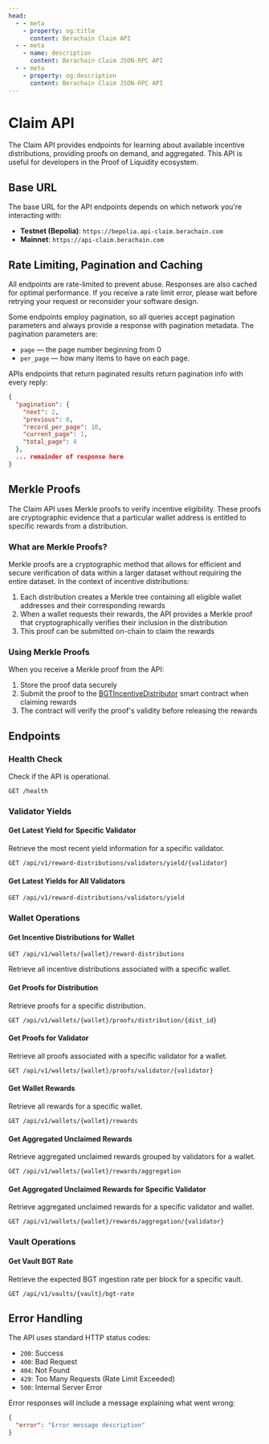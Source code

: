 ```yaml
---
head:
  - - meta
    - property: og:title
      content: Berachain Claim API
  - - meta
    - name: description
      content: Berachain Claim JSON-RPC API
  - - meta
    - property: og:description
      content: Berachain Claim JSON-RPC API
---
```


<script setup>
import config from '@berachain/config/constants.json';
import ApiTester from '../../.vitepress/theme/components/ApiTester.vue';

const networks = [
  { 
    name: 'Testnet (Bepolia)', 
    url: 'https://bepolia.api-claim.berachain.com', 
    id: 'bepolia' 
  },
  { 
    name: 'Mainnet', 
    url: 'https://api-claim.berachain.com', 
    id: 'mainnet'
  }
];
</script>

# Claim API

The Claim API provides endpoints for learning about available incentive distributions, providing proofs on demand, and aggregated. This API is useful for developers in the Proof of Liquidity ecosystem.

## Base URL

The base URL for the API endpoints depends on which network you're interacting with:

- **Testnet (Bepolia)**: `https://bepolia.api-claim.berachain.com`
- **Mainnet**: `https://api-claim.berachain.com`

## Rate Limiting, Pagination and Caching

All endpoints are rate-limited to prevent abuse. Responses are also cached for optimal performance. If you receive a rate limit error, please wait before retrying your request or reconsider your software design.

Some endpoints employ pagination, so all queries accept pagination parameters and always provide a response with pagination metadata. The pagination parameters are:

- `page` — the page number beginning from 0
- `per_page` — how many items to have on each page.

APIs endpoints that return paginated results return pagination info with every reply:

```json
{
  "pagination": {
    "next": 2,
    "previous": 0,
    "record_per_page": 10,
    "current_page": 1,
    "total_page": 4
  },
  ... remainder of response here
}
```

## Merkle Proofs

The Claim API uses Merkle proofs to verify incentive eligibility. These proofs are cryptographic evidence that a particular wallet address is entitled to specific rewards from a distribution.

### What are Merkle Proofs?

Merkle proofs are a cryptographic method that allows for efficient and secure verification of data within a larger dataset without requiring the entire dataset. In the context of incentive distributions:

1. Each distribution creates a Merkle tree containing all eligible wallet addresses and their corresponding rewards
2. When a wallet requests their rewards, the API provides a Merkle proof that cryptographically verifies their inclusion in the distribution
3. This proof can be submitted on-chain to claim the rewards

### Using Merkle Proofs

When you receive a Merkle proof from the API:

1. Store the proof data securely
2. Submit the proof to the [BGTIncentiveDistributor](https://docs.berachain.com/developers/contracts/bgtincentivedistributor) smart contract when claiming rewards
3. The contract will verify the proof's validity before releasing the rewards

## Endpoints

### Health Check

Check if the API is operational.

```http
GET /health
```

<ApiTester 
  endpoint="/health"
  method="GET"
  :networks="networks"
/>

### Validator Yields

#### Get Latest Yield for Specific Validator

Retrieve the most recent yield information for a specific validator.

```http
GET /api/v1/reward-distributions/validators/yield/{validator}
```

<ApiTester 
  endpoint="/api/v1/reward-distributions/validators/yield/{validator}"
  method="GET"
  :networks="networks"
  :pathParams="[
    {
      name: 'validator',
      description: 'The validator CometBFT public address'
    }
  ]"
  :examples="{
    bepolia: {
      validator: '0x92203b1242e536e91159707c2a6bfb3ed1339b07eb35a724e5237b60a55919815505a82199a4a8aa63e4e1daafd37983'
    },
    mainnet: {
      validator: '0xa0c673180d97213c1c35fe3bf4e684dd3534baab235a106d1f71b9c8a37e4d37a056d47546964fd075501dff7f76aeaf'
    }
  }"
/>

#### Get Latest Yields for All Validators

```http
GET /api/v1/reward-distributions/validators/yield
```

<ApiTester 
  endpoint="/api/v1/reward-distributions/validators/yield"
  method="GET"
  :networks="networks"
/>

### Wallet Operations

#### Get Incentive Distributions for Wallet

```http
GET /api/v1/wallets/{wallet}/reward-distributions
```

Retrieve all incentive distributions associated with a specific wallet.

<ApiTester 
  endpoint="/api/v1/wallets/{wallet}/reward-distributions"
  method="GET"
  :networks="networks"
  :pathParams="[
    {
      name: 'wallet',
      description: 'The wallet address to query'
    }
  ]"
  :examples="{
    bepolia: {
      wallet: '0xEB4A898C0bA5d0cdC5886156408edaea5b0A188d'
    },
    mainnet: {
      wallet: '0x0x8E21f3431F8Dcd1fAD8d70F4EbFd8B62F5053bD8'
    }
  }"
/>

#### Get Proofs for Distribution

Retrieve proofs for a specific distribution.

```http
GET /api/v1/wallets/{wallet}/proofs/distribution/{dist_id}
```

<ApiTester 
  endpoint="/api/v1/wallets/{wallet}/proofs/distribution/{dist_id}"
  method="GET"
  :networks="networks"
  :pathParams="[
    {
      name: 'wallet',
      description: 'The wallet address'
    },
    {
      name: 'dist_id',
      description: 'The distribution ID'
    }
  ]"
  :examples="{
    bepolia: {
      wallet: '0xEB4A898C0bA5d0cdC5886156408edaea5b0A188d'
    },
    mainnet: {
      wallet: '0x8E21f3431F8Dcd1fAD8d70F4EbFd8B62F5053bD8'
    }
  }"
/>

#### Get Proofs for Validator

Retrieve all proofs associated with a specific validator for a wallet.

```http
GET /api/v1/wallets/{wallet}/proofs/validator/{validator}
```

<ApiTester 
  endpoint="/api/v1/wallets/{wallet}/proofs/validator/{validator}"
  method="GET"
  :networks="networks"
  :pathParams="[
    {
      name: 'wallet',
      description: 'The wallet address'
    },
    {
      name: 'validator',
      description: 'The validator address'
    }
  ]"
  :examples="{
    bepolia: {
      wallet: '0xEB4A898C0bA5d0cdC5886156408edaea5b0A188d',
      validator: '0xa4e4b63514f54d61da5197359f11ff1fc2930788ba2ffdd30c2fc059cbe0221020197bf9446b16ac347f36c7517a8686'
    },
    mainnet: {
      wallet: '0x8E21f3431F8Dcd1fAD8d70F4EbFd8B62F5053bD8',
      validator: '0x83199315cf36ebcf6a50bab572800d79324835fae832a3da9238f399c39feceb62de41339eab4cc8f79a6d4e6bcb825c'
    }
  }"
/>

#### Get Wallet Rewards

Retrieve all rewards for a specific wallet.

```http
GET /api/v1/wallets/{wallet}/rewards
```

<ApiTester 
  endpoint="/api/v1/wallets/{wallet}/rewards"
  method="GET"
  :networks="networks"
  :pathParams="[
    {
      name: 'wallet',
      description: 'The wallet address'
    }
  ]"
  :examples="{
    bepolia: {
      wallet: '0xEB4A898C0bA5d0cdC5886156408edaea5b0A188d'
    },
    mainnet: {
      wallet: '0x8E21f3431F8Dcd1fAD8d70F4EbFd8B62F5053bD8'
    }
  }"
/>

#### Get Aggregated Unclaimed Rewards

Retrieve aggregated unclaimed rewards grouped by validators for a wallet.

```http
GET /api/v1/wallets/{wallet}/rewards/aggregation
```

<ApiTester 
  endpoint="/api/v1/wallets/{wallet}/rewards/aggregation"
  method="GET"
  :networks="networks"
  :pathParams="[
    {
      name: 'wallet',
      description: 'The wallet address'
    }
  ]"
  :examples="{
    bepolia: {
      wallet: '0xEB4A898C0bA5d0cdC5886156408edaea5b0A188d'
    },
    mainnet: {
      wallet: '0x8E21f3431F8Dcd1fAD8d70F4EbFd8B62F5053bD8'
    }
  }"
/>

#### Get Aggregated Unclaimed Rewards for Specific Validator

Retrieve aggregated unclaimed rewards for a specific validator and wallet.

```http
GET /api/v1/wallets/{wallet}/rewards/aggregation/{validator}
```

<ApiTester 
  endpoint="/api/v1/wallets/{wallet}/rewards/aggregation/{validator}"
  method="GET"
  :networks="networks"
  :pathParams="[
    {
      name: 'wallet',
      description: 'The wallet address'
    },
    {
      name: 'validator',
      description: 'The validator address'
    }
  ]"
  :examples="{
    bepolia: {
      wallet: '0xEB4A898C0bA5d0cdC5886156408edaea5b0A188d',
      validator: '0xa4e4b63514f54d61da5197359f11ff1fc2930788ba2ffdd30c2fc059cbe0221020197bf9446b16ac347f36c7517a8686'
    },
    mainnet: {
      wallet: '0x8E21f3431F8Dcd1fAD8d70F4EbFd8B62F5053bD8',
      validator: '0x83199315cf36ebcf6a50bab572800d79324835fae832a3da9238f399c39feceb62de41339eab4cc8f79a6d4e6bcb825c'
    }
  }"
/>

### Vault Operations

#### Get Vault BGT Rate

Retrieve the expected BGT ingestion rate per block for a specific vault.

```http
GET /api/v1/vaults/{vault}/bgt-rate
```

<ApiTester 
  endpoint="/api/v1/vaults/{vault}/bgt-rate"
  method="GET"
  :networks="networks"
  :pathParams="[
    {
      name: 'vault',
      description: 'The vault address'
    }
  ]"
  :examples="{
    bepolia: {
      vault: '0x9c84a17467d0f691b4a6fe6c64fa00edb55d9646'
    },
    mainnet: {
      vault: '0xe8ed00b1b142e8d84ef773c4fccaa18682d5a401'
    }
  }"
/>

## Error Handling

The API uses standard HTTP status codes:

- `200`: Success
- `400`: Bad Request
- `404`: Not Found
- `429`: Too Many Requests (Rate Limit Exceeded)
- `500`: Internal Server Error

Error responses will include a message explaining what went wrong:

```json
{
  "error": "Error message description"
}
```
